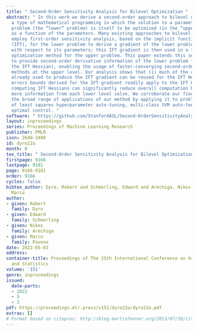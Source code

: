 ```yaml
---
title: " Second-Order Sensitivity Analysis for Bilevel Optimization "
abstract: " In this work we derive a second-order approach to bilevel optimization,
  a type of mathematical programming in which the solution to a parameterized optimization
  problem (the “lower” problem) is itself to be optimized (in the “upper” problem)
  as a function of the parameters. Many existing approaches to bilevel optimization
  employ first-order sensitivity analysis, based on the implicit function theorem
  (IFT), for the lower problem to derive a gradient of the lower problem solution
  with respect to its parameters; this IFT gradient is then used in a first-order
  optimization method for the upper problem. This paper extends this sensitivity analysis
  to provide second-order derivative information of the lower problem (which we call
  the IFT Hessian), enabling the usage of faster-converging second-order optimization
  methods at the upper level. Our analysis shows that (i) much of the computation
  already used to produce the IFT gradient can be reused for the IFT Hessian, (ii)
  errors bounds derived for the IFT gradient readily apply to the IFT Hessian, (iii)
  computing IFT Hessians can significantly reduce overall computation by extracting
  more information from each lower level solve. We corroborate our findings and demonstrate
  the broad range of applications of our method by applying it to problem instances
  of least squares hyperparameter auto-tuning, multi-class SVM auto-tuning, and inverse
  optimal control. "
software: " https://github.com/StanfordASL/Second-OrderSensitivityAnalysisForBilevelOptimization "
layout: inproceedings
series: Proceedings of Machine Learning Research
publisher: PMLR
issn: 2640-3498
id: dyro22a
month: 0
tex_title: " Second-Order Sensitivity Analysis for Bilevel Optimization "
firstpage: 9166
lastpage: 9181
page: 9166-9181
order: 9166
cycles: false
bibtex_author: Dyro, Robert and Schmerling, Edward and Arechiga, Nikos and Pavone,
  Marco
author:
- given: Robert
  family: Dyro
- given: Edward
  family: Schmerling
- given: Nikos
  family: Arechiga
- given: Marco
  family: Pavone
date: 2022-05-03
address:
container-title: Proceedings of The 25th International Conference on Artificial Intelligence
  and Statistics
volume: '151'
genre: inproceedings
issued:
  date-parts:
  - 2022
  - 5
  - 3
pdf: https://proceedings.mlr.press/v151/dyro22a/dyro22a.pdf
extras: []
# Format based on citeproc: http://blog.martinfenner.org/2013/07/30/citeproc-yaml-for-bibliographies/
---
```

